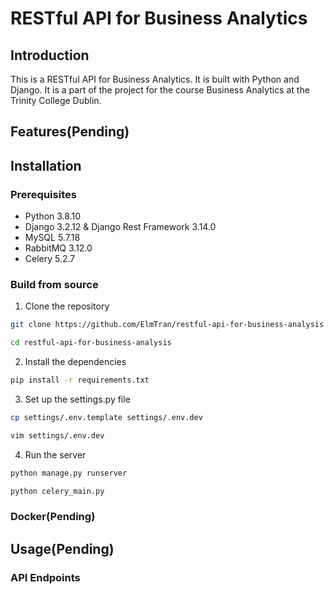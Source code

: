 # RESTful API for Business Analytics
## Introduction

This is a RESTful API for Business Analytics. It is built with Python and Django. It is a part of the project for the course Business Analytics at the Trinity College Dublin.

## Features(Pending)

## Installation

### Prerequisites

- Python 3.8.10
- Django 3.2.12 & Django Rest Framework 3.14.0
- MySQL 5.7.18
- RabbitMQ 3.12.0
- Celery 5.2.7

### Build from source

1. Clone the repository

```bash
git clone https://github.com/ElmTran/restful-api-for-business-analysis

cd restful-api-for-business-analysis
```

2. Install the dependencies

```bash
pip install -r requirements.txt
```

3. Set up the settings.py file

```bash
cp settings/.env.template settings/.env.dev

vim settings/.env.dev
```

4. Run the server

```bash
python manage.py runserver

python celery_main.py
```

### Docker(Pending)

## Usage(Pending)

### API Endpoints



